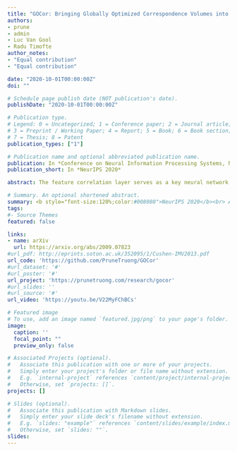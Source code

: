 ```yaml
---
title: "GOCor: Bringing Globally Optimized Correspondence Volumes into Your Neural Network"
authors:
- prune
- admin
- Luc Van Gool
- Radu Timofte
author_notes:
- "Equal contribution"
- "Equal contribution"

date: "2020-10-01T00:00:00Z"
doi: ""

# Schedule page publish date (NOT publication's date).
publishDate: "2020-10-01T00:00:00Z"

# Publication type.
# Legend: 0 = Uncategorized; 1 = Conference paper; 2 = Journal article;
# 3 = Preprint / Working Paper; 4 = Report; 5 = Book; 6 = Book section;
# 7 = Thesis; 8 = Patent
publication_types: ["1"]

# Publication name and optional abbreviated publication name.
publication: In *Conference on Neural Information Processing Systems, NeurIPS 2020*
publication_short: In *NeurIPS 2020*

abstract: The feature correlation layer serves as a key neural network module in numerous computer vision problems that involve dense correspondences between image pairs. It predicts a correspondence volume by evaluating dense scalar products between feature vectors extracted from pairs of locations in two images. However, this point-to-point feature comparison is insufficient when disambiguating multiple similar regions in an image, severely affecting the performance of the end task. We propose GOCor, a fully differentiable dense matching module, acting as a direct replacement to the feature correlation layer. The correspondence volume generated by our module is the result of an internal optimization procedure that explicitly accounts for similar regions in the scene. Moreover, our approach is capable of effectively learning spatial matching priors to resolve further matching ambiguities. We analyze our GOCor module in extensive ablative experiments. When integrated into state-of-the-art networks, our approach significantly outperforms the feature correlation layer for the tasks of geometric matching, optical flow, and dense semantic matching.

# Summary. An optional shortened abstract.
summary: <b style="font-size:120%;color:#008080">NeurIPS 2020</b><br> A fully differentiable dense matching module for your correspondence or optical flow network. 
tags:
#- Source Themes
featured: false

links:
- name: arXiv
  url: https://arxiv.org/abs/2009.07823
#url_pdf: http://eprints.soton.ac.uk/352095/1/Cushen-IMV2013.pdf
url_code: 'https://github.com/PruneTruong/GOCor'
#url_dataset: '#'
#url_poster: '#'
url_project: 'https://prunetruong.com/research/gocor'
#url_slides: ''
#url_source: '#'
url_video: 'https://youtu.be/V22MyFChBCs'

# Featured image
# To use, add an image named `featured.jpg/png` to your page's folder. 
image:
  caption: ''
  focal_point: ""
  preview_only: false

# Associated Projects (optional).
#   Associate this publication with one or more of your projects.
#   Simply enter your project's folder or file name without extension.
#   E.g. `internal-project` references `content/project/internal-project/index.md`.
#   Otherwise, set `projects: []`.
projects: []

# Slides (optional).
#   Associate this publication with Markdown slides.
#   Simply enter your slide deck's filename without extension.
#   E.g. `slides: "example"` references `content/slides/example/index.md`.
#   Otherwise, set `slides: ""`.
slides:
---
```



